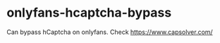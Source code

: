 # onlyfans-hcaptcha-bypass
Can bypass hCaptcha on onlyfans. Check https://www.capsolver.com/ 












































  